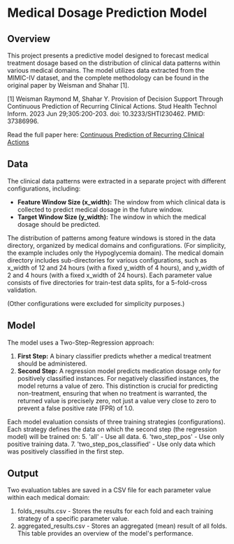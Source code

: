 # Medical Dosage Prediction Model

## Overview

This project presents a predictive model designed to forecast medical treatment dosage based on the distribution of clinical data patterns within various medical domains. The model utilizes data extracted from the MIMIC-IV dataset, and the complete methodology can be found in the original paper by Weisman and Shahar [1].

[1] Weisman Raymond M, Shahar Y. Provision of Decision Support Through Continuous Prediction of Recurring Clinical Actions. Stud Health Technol Inform. 2023 Jun 29;305:200-203. doi: 10.3233/SHTI230462. PMID: 37386996.

Read the full paper here: [Continuous Prediction of Recurring Clinical Actions](https://ebooks.iospress.nl/pdf/doi/10.3233/SHTI230462)

## Data

The clinical data patterns were extracted in a separate project with different configurations, including:

- **Feature Window Size (x_width):** The window from which clinical data is collected to predict medical dosage in the future window.
- **Target Window Size (y_width):** The window in which the medical dosage should be predicted.

The distribution of patterns among feature windows is stored in the data directory, organized by medical domains and configurations. (For simplicity, the example includes only the Hypoglycemia domain). The medical domain directory includes sub-directories for various configurations, such as x_width of 12 and 24 hours (with a fixed y_width of 4 hours), and y_width of 2 and 4 hours (with a fixed x_width of 24 hours). Each parameter value consists of five directories for train-test data splits, for a 5-fold-cross validation.

(Other configurations were excluded for simplicity purposes.)

## Model

The model uses a Two-Step-Regression approach:

1. **First Step:** A binary classifier predicts whether a medical treatment should be administered.
2. **Second Step:** A regression model predicts medication dosage only for positively classified instances. For negatively classified instances, the model returns a value of zero. This distinction is crucial for predicting non-treatment, ensuring that when no treatment is warranted, the returned value is precisely zero, not just a value very close to zero to prevent a false positive rate (FPR) of 1.0.

Each model evaluation consists of three training strategies (configurations). Each strategy defines the data on which the second step (the regression model) will be trained on:
5. 'all' - Use all data.
6. 'two_step_pos' - Use only positive training data.
7. 'two_step_pos_classified' - Use only data which was positively classified in the first step.

## Output
Two evaluation tables are saved in a CSV file for each parameter value within each medical domain:
1. folds_results.csv - Stores the results for each fold and each training strategy of a specific parameter value.
2. aggregated_results.csv - Stores an aggregated (mean) result of all folds. This table provides an overview of the model's performance.